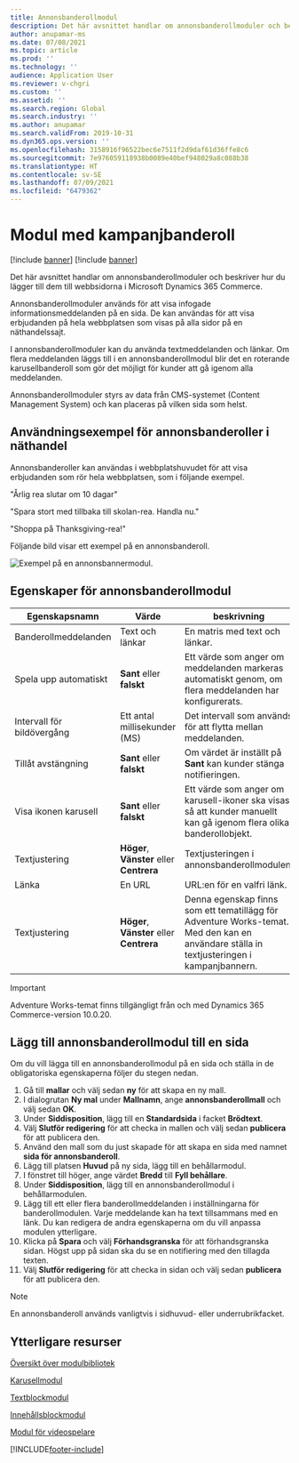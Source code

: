 ```yaml
---
title: Annonsbanderollmodul
description: Det här avsnittet handlar om annonsbanderollmoduler och beskriver hur du lägger till dem till webbsidorna i Microsoft Dynamics 365 Commerce.
author: anupamar-ms
ms.date: 07/08/2021
ms.topic: article
ms.prod: ''
ms.technology: ''
audience: Application User
ms.reviewer: v-chgri
ms.custom: ''
ms.assetid: ''
ms.search.region: Global
ms.search.industry: ''
ms.author: anupamar
ms.search.validFrom: 2019-10-31
ms.dyn365.ops.version: ''
ms.openlocfilehash: 3158916f96522bec6e7511f2d9daf61d36ffe8c6
ms.sourcegitcommit: 7e976059118938b0089e40bef948029a8c088b38
ms.translationtype: HT
ms.contentlocale: sv-SE
ms.lasthandoff: 07/09/2021
ms.locfileid: "6479362"
---
```

# <a name="promo-banner-module"></a>Modul med kampanjbanderoll

[!include [banner](includes/banner.md)]
[!include [banner](includes/preview-banner.md)]

Det här avsnittet handlar om annonsbanderollmoduler och beskriver hur du lägger till dem till webbsidorna i Microsoft Dynamics 365 Commerce.

Annonsbanderollmoduler används för att visa infogade informationsmeddelanden på en sida. De kan användas för att visa erbjudanden på hela webbplatsen som visas på alla sidor på en näthandelssajt. 

I annonsbanderollmoduler kan du använda textmeddelanden och länkar. Om flera meddelanden läggs till i en annonsbanderollmodul blir det en roterande karusellbanderoll som gör det möjligt för kunder att gå igenom alla meddelanden. 

Annonsbanderollmoduler styrs av data från CMS-systemet (Content Management System) och kan placeras på vilken sida som helst.

## <a name="usage-examples-of-promo-banners-in-e-commerce"></a>Användningsexempel för annonsbanderoller i näthandel

Annonsbanderoller kan användas i webbplatshuvudet för att visa erbjudanden som rör hela webbplatsen, som i följande exempel.

"Årlig rea slutar om 10 dagar"

"Spara stort med tillbaka till skolan-rea. Handla nu."

"Shoppa på Thanksgiving-rea!" 

Följande bild visar ett exempel på en annonsbanderoll.

![Exempel på en annonsbannermodul.](./media/ecommerce-Promobanner.PNG)

## <a name="promo-banner-module-properties"></a>Egenskaper för annonsbanderollmodul

| Egenskapsnamn             | Värde                              | beskrivning |
|---------------------------|------------------------------------|-------------|
| Banderollmeddelanden           | Text och länkar                     | En matris med text och länkar. |
| Spela upp automatiskt                  | **Sant** eller **falskt**              | Ett värde som anger om meddelanden markeras automatiskt genom, om flera meddelanden har konfigurerats. |
| Intervall för bildövergång | Ett antal millisekunder (MS)      | Det intervall som används för att flytta mellan meddelanden. |
| Tillåt avstängning             | **Sant** eller **falskt**              | Om värdet är inställt på **Sant** kan kunder stänga notifieringen. |
| Visa ikonen karusell     | **Sant** eller **falskt**              | Ett värde som anger om karusell-ikoner ska visas, så att kunder manuellt kan gå igenom flera olika banderollobjekt. |
| Textjustering            | **Höger**, **Vänster** eller **Centrera** | Textjusteringen i annonsbanderollmodulen. |
| Länka                      | En URL                              | URL:en för en valfri länk. |
|Textjustering             | **Höger**, **Vänster** eller **Centrera** | Denna egenskap finns som ett tematillägg för Adventure Works-temat. Med den kan en användare ställa in textjusteringen i kampanjbannern. |

> [!IMPORTANT]
> Adventure Works-temat finns tillgängligt från och med Dynamics 365 Commerce-version 10.0.20.

## <a name="add-a-promo-banner-module-to-a-page"></a>Lägg till annonsbanderollmodul till en sida 

Om du vill lägga till en annonsbanderollmodul på en sida och ställa in de obligatoriska egenskaperna följer du stegen nedan.

1. Gå till **mallar** och välj sedan **ny** för att skapa en ny mall.
1. I dialogrutan **Ny mal** under **Mallnamn**, ange **annonsbanderollmall** och välj sedan **OK**.
1. Under **Siddisposition**, lägg till en **Standardsida** i facket **Brödtext**. 
1. Välj **Slutför redigering** för att checka in mallen och välj sedan **publicera** för att publicera den. 
1. Använd den mall som du just skapade för att skapa en sida med namnet **sida för annonsbanderoll**. 
1. Lägg till platsen **Huvud** på ny sida, lägg till en behållarmodul. 
1. I fönstret till höger, ange värdet **Bredd** till **Fyll behållare**.
1. Under **Siddisposition**, lägg till en annonsbanderollmodul i behållarmodulen.
1. Lägg till ett eller flera banderollmeddelanden i inställningarna för banderollmodulen. Varje meddelande kan ha text tillsammans med en länk. Du kan redigera de andra egenskaperna om du vill anpassa modulen ytterligare.
1. Klicka på **Spara** och välj **Förhandsgranska** för att förhandsgranska sidan. Högst upp på sidan ska du se en notifiering med den tillagda texten.
1. Välj **Slutför redigering** för att checka in sidan och välj sedan **publicera** för att publicera den.

> [!NOTE]
> En annonsbanderoll används vanligtvis i sidhuvud- eller underrubrikfacket.

## <a name="additional-resources"></a>Ytterligare resurser

[Översikt över modulbibliotek](starter-kit-overview.md)

[Karusellmodul](add-carousel.md)

[Textblockmodul](add-content-rich-block.md)

[Innehållsblockmodul](add-hero-module.md)

[Modul för videospelare](add-video-player.md)


[!INCLUDE[footer-include](../includes/footer-banner.md)]
